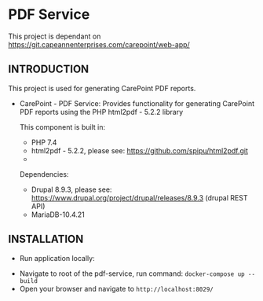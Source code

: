 # PDF Service

This project is dependant on  https://git.capeannenterprises.com/carepoint/web-app/

INTRODUCTION
------------

This project is used for generating CarePoint PDF reports.

 * CarePoint - PDF Service:
   Provides functionality for generating CarePoint PDF reports using the PHP html2pdf - 5.2.2 library

   This component is built in:
    - PHP 7.4
    - html2pdf - 5.2.2, please see: https://github.com/spipu/html2pdf.git
    - 

   Dependencies:
    - Drupal 8.9.3, please see: https://www.drupal.org/project/drupal/releases/8.9.3 (drupal REST API)
    - MariaDB-10.4.21

   

INSTALLATION
------------

 * Run application locally: 
  - Navigate to root of the pdf-service, run command: 
    `docker-compose up --build`
  - Open your browser and navigate to `http://localhost:8029/`


